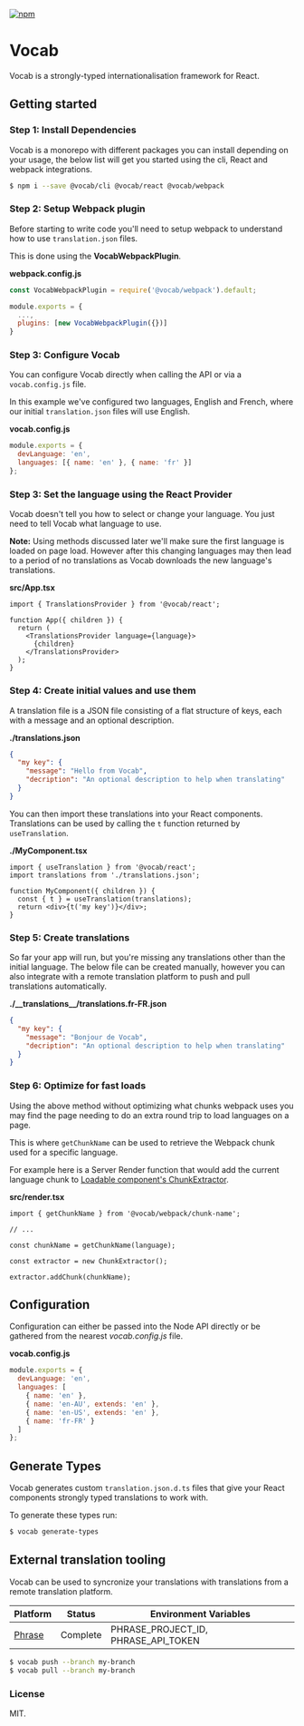 [![npm](https://img.shields.io/npm/v/@vocab/core.svg?style=for-the-badge)](https://www.npmjs.com/package/@vocab/core)

# Vocab

Vocab is a strongly-typed internationalisation framework for React.

## Getting started

### Step 1: Install Dependencies

Vocab is a monorepo with different packages you can install depending on your usage, the below list will get you started using the cli, React and webpack integrations.

```bash
$ npm i --save @vocab/cli @vocab/react @vocab/webpack
```

### Step 2: Setup Webpack plugin

Before starting to write code you'll need to setup webpack to understand how to use `translation.json` files.

This is done using the **VocabWebpackPlugin**.

**webpack.config.js**

```js
const VocabWebpackPlugin = require('@vocab/webpack').default;

module.exports = {
  ...,
  plugins: [new VocabWebpackPlugin({})]
}
```

### Step 3: Configure Vocab

You can configure Vocab directly when calling the API or via a `vocab.config.js` file.

In this example we've configured two languages, English and French, where our initial `translation.json` files will use English.

**vocab.config.js**

```js
module.exports = {
  devLanguage: 'en',
  languages: [{ name: 'en' }, { name: 'fr' }]
};
```

### Step 3: Set the language using the React Provider

Vocab doesn't tell you how to select or change your language. You just need to tell Vocab what language to use.

**Note:** Using methods discussed later we'll make sure the first language is loaded on page load. However after this changing languages may then lead to a period of no translations as Vocab downloads the new language's translations.

**src/App.tsx**

```tsx
import { TranslationsProvider } from '@vocab/react';

function App({ children }) {
  return (
    <TranslationsProvider language={language}>
      {children}
    </TranslationsProvider>
  );
}
```

### Step 4: Create initial values and use them

A translation file is a JSON file consisting of a flat structure of keys, each with a message and an optional description.

**./translations.json**

```json
{
  "my key": {
    "message": "Hello from Vocab",
    "decription": "An optional description to help when translating"
  }
}
```

You can then import these translations into your React components. Translations can be used by calling the `t` function returned by `useTranslation`.

**./MyComponent.tsx**

```tsx
import { useTranslation } from '@vocab/react';
import translations from './translations.json';

function MyComponent({ children }) {
  const { t } = useTranslation(translations);
  return <div>{t('my key')}</div>;
}
```

### Step 5: Create translations

So far your app will run, but you're missing any translations other than the initial language. The below file can be created manually, however you can also integrate with a remote translation platform to push and pull translations automatically.

**./\_\_translations\_\_/translations.fr-FR.json**

```json
{
  "my key": {
    "message": "Bonjour de Vocab",
    "decription": "An optional description to help when translating"
  }
}
```

### Step 6: Optimize for fast loads

Using the above method without optimizing what chunks webpack uses you may find the page needing to do an extra round trip to load languages on a page.

This is where `getChunkName` can be used to retrieve the Webpack chunk used for a specific language.

For example here is a Server Render function that would add the current language chunk to [Loadable component's ChunkExtractor](https://loadable-components.com/docs/api-loadable-server/#chunkextractor).

**src/render.tsx**

```tsx
import { getChunkName } from '@vocab/webpack/chunk-name';

// ...

const chunkName = getChunkName(language);

const extractor = new ChunkExtractor();

extractor.addChunk(chunkName);
```

## Configuration

Configuration can either be passed into the Node API directly or be gathered from the nearest _vocab.config.js_ file.

**vocab.config.js**

```js
module.exports = {
  devLanguage: 'en',
  languages: [
    { name: 'en' },
    { name: 'en-AU', extends: 'en' },
    { name: 'en-US', extends: 'en' },
    { name: 'fr-FR' }
  ]
};
```

## Generate Types

Vocab generates custom `translation.json.d.ts` files that give your React components strongly typed translations to work with.

To generate these types run:

```bash
$ vocab generate-types
```

## External translation tooling

Vocab can be used to syncronize your translations with translations from a remote translation platform.

| Platform                                     | Status   | Environment Variables               |
| -------------------------------------------- | -------- | ----------------------------------- |
| [Phrase](https://developers.phrase.com/api/) | Complete | PHRASE_PROJECT_ID, PHRASE_API_TOKEN |

```bash
$ vocab push --branch my-branch
$ vocab pull --branch my-branch
```

### License

MIT.
